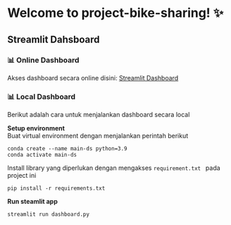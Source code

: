 # Welcome to project-bike-sharing! ✨

## Streamlit Dahsboard
### 📊 **Online Dashboard**<br>
Akses dashboard secara online disini: [Streamlit Dashboard](https://project-bike-sharing-afifahrahma22.streamlit.app/)

### 📊 **Local Dashboard**<br>
Berikut adalah cara untuk menjalankan dashboard secara local

**Setup environment**<br>
Buat virtual environment dengan menjalankan perintah berikut
```
conda create --name main-ds python=3.9
conda activate main-ds
```
Install library yang diperlukan dengan mengakses ``requirement.txt `` pada project ini
```
pip install -r requirements.txt
```
**Run steamlit app**
```
streamlit run dashboard.py
```
